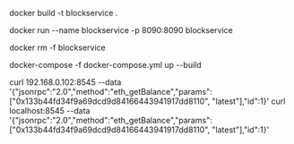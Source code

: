 docker build -t blockservice .

docker run --name blockservice  -p 8090:8090 blockservice

docker rm -f blockservice

docker-compose -f docker-compose.yml up --build

curl 192.168.0.102:8545 --data '{"jsonrpc":"2.0","method":"eth_getBalance","params":["0x133b44fd34f9a69dcd9d84166443941917dd8110", "latest"],"id":1}'
curl localhost:8545 --data '{"jsonrpc":"2.0","method":"eth_getBalance","params":["0x133b44fd34f9a69dcd9d84166443941917dd8110", "latest"],"id":1}'
